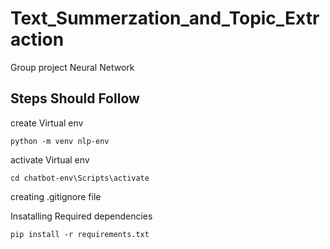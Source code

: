 # Text_Summerzation_and_Topic_Extraction
 Group project Neural Network

## Steps Should Follow

create Virtual env

  ```
  python -m venv nlp-env
  ```
activate Virtual env

  ```
  cd chatbot-env\Scripts\activate
  ```
creating .gitignore file

Insatalling Required dependencies

  ```
  pip install -r requirements.txt
  ```
